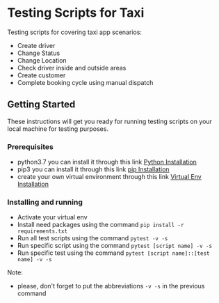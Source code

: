 # Testing Scripts for Taxi
Testing scripts for covering taxi app scenarios:
  * Create driver
  * Change Status
  * Change Location
  * Check driver inside and outside areas
  * Create customer 
  * Complete booking cycle using manual dispatch

## Getting Started
These instructions will get you ready for running testing scripts on your local machine for testing purposes.

### Prerequisites
- python3.7 you can install it through this link [Python Installation](https://tecadmin.net/install-python-3-7-on-ubuntu-linuxmint/)
- pip3 you can install it through this link [pip Installation](https://linuxize.com/post/how-to-install-pip-on-ubuntu-18.04/)
- create your own virtual environment through this link [Virtual Env Installation](https://gist.github.com/Geoyi/d9fab4f609e9f75941946be45000632b)

### Installing and running
- Activate your virtual env
- Install need packages using the command ``` pip install -r requirements.txt ```
- Run all test scripts using the command ```pytest -v -s```
- Run specific script using the command ```pytest [script name] -v -s```
- Run specific test using the command ```pytest [script name]::[test name] -v -s```

Note:
  - please, don't forget to put the abbreviations ```-v -s``` in the previous command